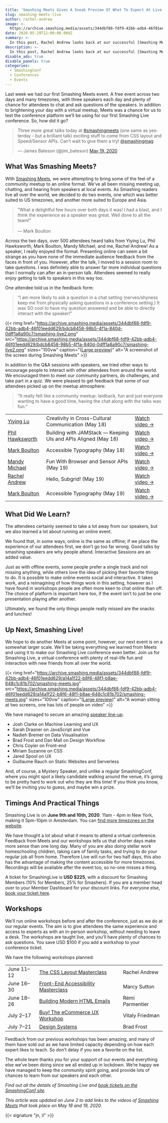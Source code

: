 ```yaml
---
title: 'Smashing Meets Gives A Sneak Preview Of What To Expect At Live!'
slug: smashing-meets-live
author: rachel-andrew
image: >-
  https://archive.smashing.media/assets/344dbf88-fdf9-42bb-adb4-46f01eedd629/a14a1f22-b8f6-48f1-b8ae-648c1c81b702/smashing-meets.jpg
date: 2020-05-29T12:00:00.000Z
summary: >-
  In this post, Rachel Andrew looks back at our successful [Smashing Meets](https://ti.to/smashingmagazine/) and considers how we will take everything we learned to make our [Smashing Live](https://smashingconf.com/live/) conference even better.
description: >-
  In this post, Rachel Andrew looks back at our successful [Smashing Meets](https://ti.to/smashingmagazine/) and considers how we will take everything we learned to make our [Smashing Live](https://smashingconf.com/live/) conference even better.
disable_ads: true
disable_panels: true
categories:
  - SmashingConf
  - Conferences
  - Events
---
```


Last week we had our first Smashing Meets event. A free event across two days and many timezones, with three speakers each day and plenty of chance for attendees to chat and ask questions of the speakers. In addition to brightening your day with a virtual meetup, Meets was a chance for us to test the conference platform we’ll be using for our first Smashing Live conference. So, how did it go?

<blockquote class="twitter-tweet"><p lang="en" dir="ltr">Three more great talks today at <a href="https://twitter.com/hashtag/smashingmeets?src=hash&amp;ref_src=twsrc%5Etfw">#smashingmeets</a> (one same as yesterday - but a brilliant talk) exciting stuff to come from CSS layout and Speed/Sensor APIs. Can’t wait to give them a try! <a href="https://twitter.com/smashingmag?ref_src=twsrc%5Etfw">@smashingmag</a></p>&mdash; James Bateson (@jim_bateson) <a href="https://twitter.com/jim_bateson/status/1262783822992678912?ref_src=twsrc%5Etfw">May 19, 2020</a></blockquote>

## What Was Smashing Meets?

With [Smashing Meets](https://www.smashingmagazine.com/2020/05/smashing-meets/), we were attempting to bring some of the feel of a community meetup to an online format. We’ve all been missing meeting up, chatting, and hearing from speakers at local events. As Smashing readers live all over the world, we decided to do two events, one which was better suited to US timezones, and another more suited to Europe and Asia. 

<blockquote>“What a delightful few hours over both days it was! I had a blast, and I think the experience as a speaker was great. Well done to all the team!”<br /><br />&mdash; Mark Boulton</blockquote>

Across the two days, over 500 attendees heard talks from Yiying Lu, Phil Hawksworth, Mark Boulton, Mandy Michael, and me, Rachel Andrew! As a speaker, I really enjoyed the format. Presenting online can seem a bit strange as you have none of the immediate audience feedback from the faces in front of you. However, after the talk, I moved to a session room to take questions. I was definitely able to answer far more individual questions than I normally can after an in-person talk. Attendees seemed to really enjoy getting to talk to speakers in this way too.

One attendee told us in the feedback form:

<blockquote>“I am more likely to ask a question in a chat setting (nerves/shyness keep me from physically asking questions in a conference setting.) It was SO cool to have my question answered and be able to directly interact with the speaker!”</blockquote>

{{< rimg href="https://archive.smashing.media/assets/344dbf88-fdf9-42bb-adb4-46f01eedd629/bdcb8458-98b5-4f1a-840d-0dff1a8a90c7/smashing-live2.png" src="https://archive.smashing.media/assets/344dbf88-fdf9-42bb-adb4-46f01eedd629/bdcb8458-98b5-4f1a-840d-0dff1a8a90c7/smashing-live2.png" sizes="100vw" caption="(<a href='https://archive.smashing.media/assets/344dbf88-fdf9-42bb-adb4-46f01eedd629/bdcb8458-98b5-4f1a-840d-0dff1a8a90c7/smashing-live2.png'>Large preview</a>)" alt="A screenshot of the screen during Smashing Meets" >}}

In addition to the Q&amp;A sessions with speakers, we tried other ways to encourage people to interact with other attendees from around the world. We encouraged them to meet our community partners, do challenges, and take part in a quiz. We were pleased to get feedback that some of our attendees picked up on the meetup atmosphere:

<blockquote>“It really felt like a community meetup: laidback, fun and just everyone wanting to have a good time, having the chat along with the talks was fun.”</blockquote>

<table class="tablesaw" data-tablesaw-mode="stack" data-tablesaw-minimap>
  <tbody>
    <tr>
      <td><a href="https://twitter.com/YiyingLu">Yiying Lu</a></td>
      <td>Creativity in Cross-Cultural Communication (May 18)</td>
      <td><a href="https://vimeo.com/423753402">Watch video&nbsp;&rarr;</a></td>
    </tr>
    <tr>
      <td><a href="https://twitter.com/philhawksworth">Phil Hawksworth</a></td>
      <td>Building with JAMStack — Keeping UIs and APIs Aligned (May 18)</td>
      <td><a href="https://vimeo.com/422967299">Watch video&nbsp;&rarr;</a></td>
    </tr>
    <tr>
      <td><a href="https://twitter.com/markboulton">Mark Boulton</a></td>
      <td>Accessible Typography (May 18)</td>
      <td><a href="https://vimeo.com/422938397">Watch video&nbsp;&rarr;</a></td>
    </tr>
    <tr>
      <td><a href="https://twitter.com/Mandy_Kerr">Mandy Michael</a></td>
      <td>Fun With Browser and Sensor APIs (May 19)</td>
      <td><a href="https://vimeo.com/422976253">Watch video&nbsp;&rarr;</a></td>
    </tr>
    <tr>
      <td><a href="https://twitter.com/rachelandrew">Rachel Andrew</a></td>
      <td>Hello, Subgrid! (May 19)</td>
      <td><a href="https://vimeo.com/422929734">Watch video&nbsp;&rarr;</a></td>
    </tr>
    <tr>
      <td><a href="https://twitter.com/markboulton">Mark Boulton</a></td>
      <td>Accessible Typography (May 19)</td>
      <td><a href="https://vimeo.com/422984575">Watch video&nbsp;&rarr;</a></td>
    </tr>
  </tbody>
</table>

## What Did We Learn?

The attendees certainly seemed to take a lot away from our speakers, but we also learned a lot about running an online event.

We found that, in some ways, online is the same as offline; if we place the experience of our attendees first, we don’t go too far wrong. Good talks by smashing speakers are why people attend. Interactive Sessions are an added value.

Just as with offline events, some people prefer a single track and not missing anything, while others love the idea of picking their favorite things to do. It is possible to make online events social and interactive. It takes work, and a reimagining of how things work in this setting, however as I have found in workshops people are often more keen to chat online than off. The choice of platform is important here too, if the event isn’t to just be one presentation playing after another.

Ultimately, we found the only things people really missed are the snacks and lunches!

## Up Next, Smashing Live!

We hope to do another Meets at some point, however, our next event is on a somewhat larger scale. We’ll be taking everything we learned from Meets and using it to make our Smashing Live conference even better. Join us for Smashing Live, a virtual conference with plenty of real-life fun and interaction with new friends from all over the world.

{{< rimg href="https://archive.smashing.media/assets/344dbf88-fdf9-42bb-adb4-46f01eedd629/a14a1f22-b8f6-48f1-b8ae-648c1c81b702/smashing-meets.jpg" src="https://archive.smashing.media/assets/344dbf88-fdf9-42bb-adb4-46f01eedd629/a14a1f22-b8f6-48f1-b8ae-648c1c81b702/smashing-meets.jpg" sizes="100vw" caption="(<a href='https://archive.smashing.media/assets/344dbf88-fdf9-42bb-adb4-46f01eedd629/a14a1f22-b8f6-48f1-b8ae-648c1c81b702/smashing-meets.jpg'>Large preview</a>)" alt="A woman sitting at two screens, one has lots of people on video" >}}

We have managed to secure an amazing [speaker line-up](https://smashingconf.com/live/speakers).

- Josh Clarke on Machine Learning and UX
- Sarah Drasner on JavaScript and Vue
- Nadieh Bremer on Data Visualisation
- Brad Frost and Dan Mall on Design Workflow
- Chris Coyier on Front-end
- Miriam Suzanne on CSS
- Jared Spool on UX
- Guillaume Rauch on Static Websites and Serverless

And, of course, a Mystery Speaker, and unlike a regular SmashingConf, where you might spot a likely candidate walking around the venue, it’s going to be pretty hard to work out who they are this time! If you think you know, we’ll be inviting you to guess, and maybe win a prize. 

## Timings And Practical Things

Smashing Live is on **June 9th and 10th, 2020**. 11am - 4pm in New York, making it 5pm-10pm in Amsterdam. You can [find more timezones on the website](https://smashingconf.com/live#timings).

We have thought a lot about what it means to attend a virtual conference. Feedback from Meets and our workshops tells us that shorter days make more sense than one long day. Many of you are also doing stellar work homeschooling children, taking care of family tasks, and trying to do your regular job all from home. Therefore Live will run for two half days, this also has the advantage of making the content accessible for more timezones. Recordings will be available after the event too, so no-one misses a thing.

A ticket for SmashingLive is **USD $225**, with a discount for Smashing Members (10% for Members, 25% for Smashers). If you are a member head over to your Member Dashboard for your discount links. For everyone else, [book your ticket here](https://smashingconf.com/live/).

## Workshops

We’ll run online workshops before and after the conference, just as we do at our regular events. The aim is to give attendees the same experience and access to experts as with an in-person workshop, without needing to leave a desk. The workshops are taught live, and you’ll have plenty of chances to ask questions. You save USD $100 if you add a workshop to your conference ticket.

We have the following workshops planned:

<table class="tablesaw" data-tablesaw-mode="stack" data-tablesaw-minimap>
  <tbody>
    <tr>
      <td>June 11–12</td>
      <td><a href="https://smashingconf.com/online-workshops/workshops/rachel-andrew-june">The CSS Layout Masterclass</a></td>
      <td>Rachel Andrew</td>
    </tr>
    <tr>
      <td>June 16–30</td>
      <td><a href="https://smashingconf.com/online-workshops/workshops/marcy-sutton">Front-End Accessibility Masterclass</a></td>
      <td>Marcy Sutton</td>
    </tr>
    <tr>
      <td>June 18–26</td>
      <td><a href="https://smashingconf.com/online-workshops/workshops/remi-parmentier">Building Modern HTML Emails</a></td>
      <td>Rémi Parmentier</td>
    </tr>
    <tr>
      <td>July 2–17</td>
      <td><a href="https://smashingconf.com/online-workshops/workshops/vitaly-friedman-ecommerce/">Buy! The eCommerce UX Workshop</a></td>
      <td>Vitaly Friedman</td>
    </tr>
    <tr>
      <td>July 7–21</td>
      <td><a href="https://smashingconf.com/online-workshops/workshops/brad-frost-july">Design Systems</a></td>
      <td>Brad Frost</td>
    </tr>
  </tbody>
</table>

Feedback from our previous workshops has been amazing, and many of them have sold out as we have limited capacity depending on how each expert likes to teach. So don’t delay if you see a favorite on the list.

The whole team thanks you for your support of our events and everything else we’ve been doing since we all ended up in lockdown. We’re happy we have managed to keep the community spirit going, and provide lots of chances to learn from our speakers and each other.

*Find out all the details of Smashing Live and [book tickets on the SmashingConf site](https://smashingconf.com/live/).*

*This article was updated on June 2 to add links to the videos of [Smashing Meets](https://hopin.to/events/smashing-meets-may-19) that took place on May 18 and 19, 2020.*

<script defer  src="https://platform.twitter.com/widgets.js" charset="utf-8"></script>

{{< signature "jn, il" >}}
